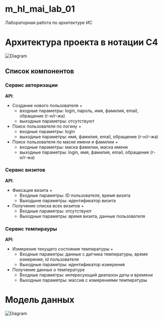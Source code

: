 # m_hl_mai_lab_01
Лабораторная работа по архитектуре ИС 

# Архитектура проекта в нотации C4
![Diagram](http://www.plantuml.com/plantuml/png/fPJBJjjC5CVtVehveazg8Y3UT8KK2GXPL8AAag0k8ySU4gjZEx8dXAYgHCAbgb8fxRQRqaNt8JJ2a0klCFD6FSSOEmcnAWGIYkSo__zlpcKsFAwvl64nvJ_Jrbd3eAJ6UTrRLrLNQsQh9gyrAWsFkhfZSshphEvOQfrfDfvPyxZ1p8gQVxssXrC7kpkgfNcSkZ1LpiC9pRIfcwsZlh9f60L6BH0fQTLqoZ9rrobIzyZKQMgL_E_Lj3hD5SngZHTDWnf57ASpi5AfvXtckBbKtd7jG-OqgRl56i6XG_085viramTpZ5QfRPJeCSyzc7YXIMOHmUEEgrLdtFUTXWtMMyxn4dSMe7re9Nc3lh97NS-nqvfXcVOgIOblueyO2rzCX2_RiYDFH5zsn5IUmEPmBmONj_uKKp6INyKD_0w2RKCSesgn1J6roeLZdcxIIja3CpZndbRMP5lqnQti4F0PoHv10t4bfc3L9R9Dv2dOJsHNZ77750RmdmeF8nVQo1Dv9eOWqvunsy9GQ6uh3Oa_f2wrTVfoumpvg112NaMbCNiVyKEC06c8K21_1z-tH0nWuYgoG_GCIiGAEZCXd-KmoQZp2wy41ttWW6E3XuY3t0s4zG9-VPJ9hwoa5dS3zJtU18OZ18797X7tIpFJmyHY7N2jwf4ScI_e386_UT0ZqpEJEGV81vyTD4dYmp0YLNIZYRWMVJWips41upmWmiTnDvv9Pbm0XBJNa_Zmqk1-ZrCO0daALTDzBgUF-PZ0_-WX6ycooL6TOzwkf8qAkdy7KHI4AwF310E0MBkjuhkTWEytEi1Ia5OndDj9n3H6yMCKs8RGM06o3OnV7ei2n6F6w1q9AbFvf2ZAFcLXOyS57hOuw7wE8R05pu8WZH-BSnreefJ2vBcA-Oo7i1Rsr6h4VGUg20VTTeC1ZYpyX1272c5I86THgd088cCKW8lsadAKmKk6BztSBIzX-_NCUtU10LCnXZWfxbHv6iH-54TXQOVXavG5cy0dDdZQxvUFJmyMLFjV_PfYZgwnckDnjHwymE5D5dM3kdhpjbZOBwd5mauXNr8FzhOtImNKWA9wIeODdWmsr-Fzfp31wP05lr-4WgsSJBAyrgVYTfu8HK8W_7mUpmQrZOR5_W80)
## Список компонентов  

### Сервис авторизации
**API**:
-	Создание нового пользователя +
      - входные параметры: login, пароль, имя, фамилия, email, обращение (г-н/г-жа)
      - выходные параметры: отсутствуют
-	Поиск пользователя по логину +
     - входные параметры:  login
     - выходные параметры: имя, фамилия, email, обращение (г-н/г-жа)
-	Поиск пользователя по маске имени и фамилии +
     - входные параметры: маска фамилии, маска имени
     - выходные параметры: login, имя, фамилия, email, обращение (г-н/г-жа)

### Сервис визитов
**API**:
- Фиксация визита +
  - Входные параметры: ID пользователя, время визита
  - Выходыне параметры: идентификатор визита
- Получение списка всех визитов +
  - Входные параметры: отсутствуют
  - Выходные параметры: время визита, данные пользователя

### Сервис темпирауры
**API**:
- Измерение текущего состояния темпиратуры +
  - Входные параметры: данные с датчика темпиратуры, время измерения, id пользователя
  - Выходные параметры: идентификатор измерения
- Получение данных о температуре
  - Входные параметры: интересующий диапазон даты и времени
  - Выходные параметры: массив с измерениями темпиратуры

# Модель данных
![Diagram](http://www.plantuml.com/plantuml/png/RKv13W912Blp2ZxW5ym-GhrkY5iD2OncOBmO_-wuPdLZlD02JTiXKcesDwAZIGGVD3JlnAnJ7orGnvbDaaXrq6DHxlkFFqgxdBLqF6cD78iuNaVvShYeTKnDMxdiu5TKoLR1Vs9lOWtCFmNcwCtsNNRPrbP40yhKt9u0)
